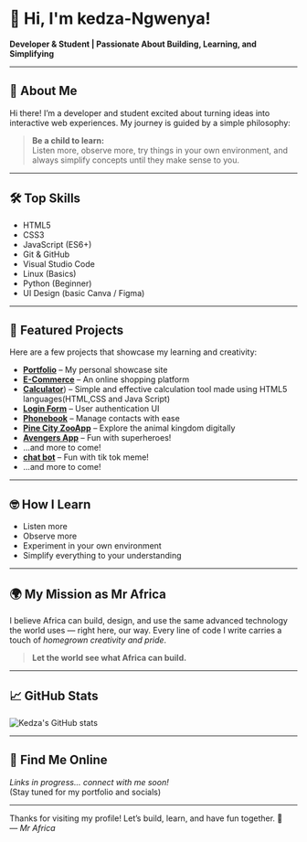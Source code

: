 # 👋 Hi, I'm kedza-Ngwenya!

**Developer & Student | Passionate About Building, Learning, and Simplifying**

---

## 🚀 About Me

Hi there! I’m a developer and student excited about turning ideas into interactive web experiences. My journey is guided by a simple philosophy:  
> **Be a child to learn:**  
> Listen more, observe more, try things in your own environment, and always simplify concepts until they make sense to you.

---

## 🛠️ Top Skills

- HTML5  
- CSS3  
- JavaScript (ES6+)  
- Git & GitHub  
- Visual Studio Code  
- Linux (Basics)  
- Python (Beginner)  
- UI Design (basic Canva / Figma)

---

## 🌟 Featured Projects

Here are a few projects that showcase my learning and creativity:

- [**Portfolio**](#) – My personal showcase site  
- [**E-Commerce**](#) – An online shopping platform  
- [**Calculator**](https://github.com/kedza-bot/calculator)) – Simple and effective calculation tool made using HTML5 languages(HTML,CSS and Java Script) 
- [**Login Form**](#) – User authentication UI  
- [**Phonebook**](#) – Manage contacts with ease  
- [**Pine City ZooApp**](#) – Explore the animal kingdom digitally  
- [**Avengers App**](#) – Fun with superheroes!  
- ...and more to come!
-  [**chat bot**](https://kedza-bot.github.io/Mr-africa/) – Fun with tik tok meme!  
- ...and more to come!

---

## 🤓 How I Learn

- Listen more  
- Observe more  
- Experiment in your own environment  
- Simplify everything to your understanding  

---

## 🌍 My Mission as Mr Africa

I believe Africa can build, design, and use the same advanced technology the world uses — right here, our way. Every line of code I write carries a touch of *homegrown creativity and pride*.  
> **Let the world see what Africa can build.**

---

## 📈 GitHub Stats

![Kedza's GitHub stats](https://github-readme-stats.vercel.app/api?username=kedza-bot&show_icons=true&theme=radical)

---

## 🔗 Find Me Online

*Links in progress... connect with me soon!*  
(Stay tuned for my portfolio and socials)

---

Thanks for visiting my profile! Let’s build, learn, and have fun together. 🚀  
— *Mr Africa*

